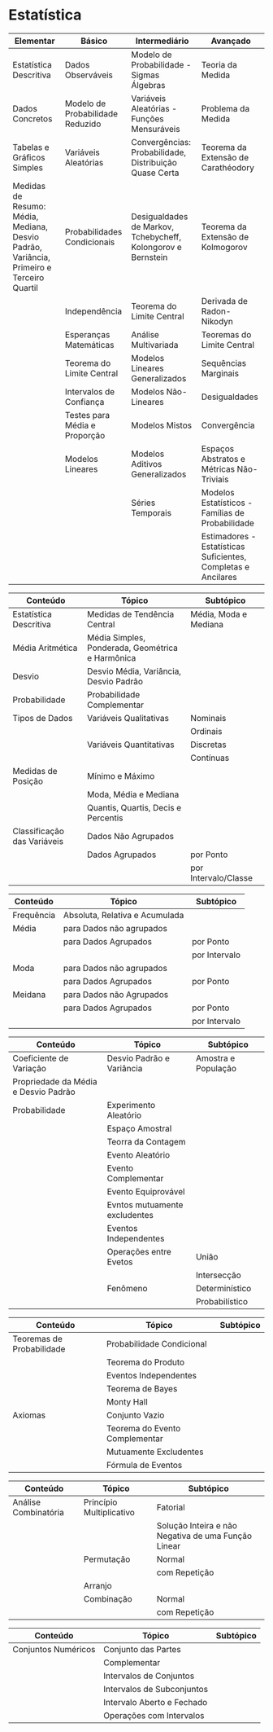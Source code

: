 # Estatística

|Elementar|Básico|Intermediário|Avançado|
|-|-|-|-|
|Estatística Descritiva|Dados Observáveis|Modelo de Probabilidade - Sigmas Álgebras|Teoria da Medida|
|Dados Concretos|Modelo de Probabilidade Reduzido|Variáveis Aleatórias - Funções Mensuráveis|Problema da Medida|
|Tabelas e Gráficos Simples|Variáveis Aleatórias|Convergências: Probabilidade, Distribuição Quase Certa|Teorema da Extensão de Carathéodory|
|Medidas de Resumo: Média, Mediana, Desvio Padrão, Variância, Primeiro e Terceiro Quartil|Probabilidades Condicionais|Desigualdades de Markov, Tchebycheff, Kolongorov e Bernstein|Teorema da Extensão de Kolmogorov|
||Independência|Teorema do Limite Central|Derivada de Radon-Nikodyn|
||Esperanças Matemáticas|Análise Multivariada|Teoremas do Limite Central|
||Teorema do Limite Central|Modelos Lineares Generalizados|Sequências Marginais|
||Intervalos de Confiança|Modelos Não-Lineares|Desigualdades|
||Testes para Média e Proporção|Modelos Mistos|Convergência|
||Modelos Lineares|Modelos Aditivos Generalizados|Espaços Abstratos e Métricas Não-Triviais|
|||Séries Temporais|Modelos Estatísticos - Famílias de Probabilidade|
||||Estimadores - Estatísticas Suficientes, Completas e Ancilares|

|Conteúdo|Tópico|Subtópico|
|-|-|-|
|Estatística Descritiva|Medidas de Tendência Central|Média, Moda e Mediana|
|Média Aritmética|Média Simples, Ponderada, Geométrica e Harmônica||
|Desvio|Desvio Média, Variância, Desvio Padrão||
|Probabilidade|Probabilidade Complementar||
|Tipos de Dados|Variáveis Qualitativas|Nominais|
|||Ordinais|
||Variáveis Quantitativas|Discretas|
|||Contínuas|
|Medidas de Posição|Mínimo e Máximo||
||Moda, Média e Mediana||
||Quantis, Quartis, Decis e Percentis||
|Classificação das Variáveis|Dados Não Agrupados||
||Dados Agrupados|por Ponto|
|||por Intervalo/Classe|

|Conteúdo|Tópico|Subtópico|
|-|-|-|
|Frequência|Absoluta, Relativa e Acumulada||
|Média|para Dados não agrupados||
||para Dados Agrupados|por Ponto|
|||por Intervalo|
|Moda|para Dados não agrupados||
||para Dados Agrupados|por Ponto|
|Meidana|para Dados não Agrupados||
||para Dados Agrupados|por Ponto|
|||por Intervalo|


|Conteúdo|Tópico|Subtópico|
|-|-|-|
|Coeficiente de Variação|Desvio Padrão e Variância|Amostra e População|
|Propriedade da Média e Desvio Padrão|||
|Probabilidade|Experimento Aleatório||
||Espaço Amostral||
||Teorra da Contagem||
||Evento Aleatório||
||Evento Complementar||
||Evento Equiprovável||
||Evntos mutuamente excludentes||
||Eventos Independentes||
||Operações entre Evetos|União|
|||Intersecção|
||Fenômeno|Determinístico|
|||Probabilístico|

|Conteúdo|Tópico|Subtópico|
|-|-|-|
|Teoremas de Probabilidade|Probabilidade Condicional||
||Teorema do Produto||
||Eventos Independentes||
||Teorema de Bayes||
||Monty Hall||
|Axiomas|Conjunto Vazio||
||Teorema do Evento Complementar||
||Mutuamente Excludentes||
||Fórmula de Eventos||

|Conteúdo|Tópico|Subtópico|
|-|-|-|
|Análise Combinatória|Princípio Multiplicativo|Fatorial|
|||Solução Inteira e não Negativa de uma Função Linear|
||Permutação|Normal|
|||com Repetição|
||Arranjo||
||Combinação|Normal|
|||com Repetição||

|Conteúdo|Tópico|Subtópico|
|-|-|-|
|Conjuntos Numéricos|Conjunto das Partes||
||Complementar||
||Intervalos de Conjuntos||
||Intervalos de Subconjuntos||
||Intervalo Aberto e Fechado||
||Operações com Intervalos||
